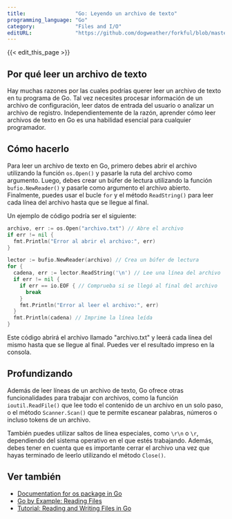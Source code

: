 ```yaml
---
title:                "Go: Leyendo un archivo de texto"
programming_language: "Go"
category:             "Files and I/O"
editURL:              "https://github.com/dogweather/forkful/blob/master/content/es/go/reading-a-text-file.md"
---
```


{{< edit_this_page >}}

## Por qué leer un archivo de texto

Hay muchas razones por las cuales podrías querer leer un archivo de texto en tu programa de Go. Tal vez necesites procesar información de un archivo de configuración, leer datos de entrada del usuario o analizar un archivo de registro. Independientemente de la razón, aprender cómo leer archivos de texto en Go es una habilidad esencial para cualquier programador.

## Cómo hacerlo

Para leer un archivo de texto en Go, primero debes abrir el archivo utilizando la función ```os.Open()``` y pasarle la ruta del archivo como argumento. Luego, debes crear un búfer de lectura utilizando la función ```bufio.NewReader()``` y pasarle como argumento el archivo abierto. Finalmente, puedes usar el bucle ```for``` y el método ```ReadString()``` para leer cada línea del archivo hasta que se llegue al final.

Un ejemplo de código podría ser el siguiente:

```Go
archivo, err := os.Open("archivo.txt") // Abre el archivo
if err != nil {
  fmt.Println("Error al abrir el archivo:", err)
}

lector := bufio.NewReader(archivo) // Crea un búfer de lectura
for {
  cadena, err := lector.ReadString('\n') // Lee una línea del archivo
  if err != nil {
    if err == io.EOF { // Comprueba si se llegó al final del archivo
      break
    }
    fmt.Println("Error al leer el archivo:", err)
  }
  fmt.Println(cadena) // Imprime la línea leída
}
```

Este código abrirá el archivo llamado "archivo.txt" y leerá cada línea del mismo hasta que se llegue al final. Puedes ver el resultado impreso en la consola.

## Profundizando

Además de leer líneas de un archivo de texto, Go ofrece otras funcionalidades para trabajar con archivos, como la función ```ioutil.ReadFile()``` que lee todo el contenido de un archivo en un solo paso, o el método ```Scanner.Scan()``` que te permite escanear palabras, números o incluso tokens de un archivo.

También puedes utilizar saltos de línea especiales, como ```\r\n``` o ```\r```, dependiendo del sistema operativo en el que estés trabajando. Además, debes tener en cuenta que es importante cerrar el archivo una vez que hayas terminado de leerlo utilizando el método ```Close()```.

## Ver también

- [Documentation for os package in Go](https://golang.org/pkg/os/)
- [Go by Example: Reading Files](https://gobyexample.com/reading-files)
- [Tutorial: Reading and Writing Files in Go](https://www.digitalocean.com/community/tutorials/reading-and-writing-files-in-go)